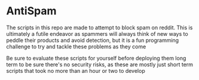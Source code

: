 # AntiSpam

The scripts in this repo are made to attempt to block spam on reddit. This is ultimately a futile endeavor as spammers will always think of new ways to peddle their products and avoid detection, but it is a fun programming challenge to try and tackle these problems as they come

Be sure to evaluate these scripts for yourself before deploying them long term to be sure there's no security risks, as these are mostly just short term scripts that took no more than an hour or two to develop
